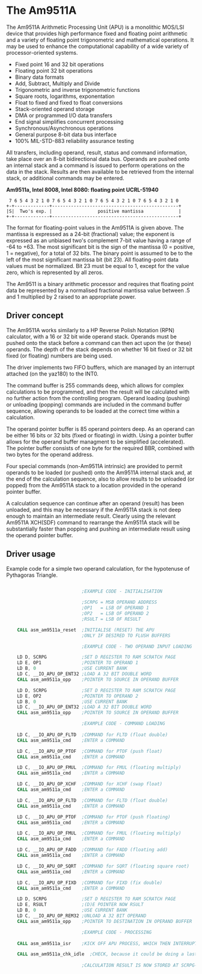 # The Am9511A

The Am9511A Arithmetic Processing Unit (APU) is a monolithic MOS/LSI device that provides high performance fixed and floating point arithmetic and a variety of floating point trigonometric and mathematical operations. It may be used to enhance the computational capability of a wide variety of processor-oriented systems. 

- Fixed point 16 and 32 bit operations
- Floating point 32 bit operations
- Binary data formats
- Add, Subtract, Multiply and Divide
- Trigonometric and inverse trigonometric functions
- Square roots, logarithms, exponentation
- Float to fixed and fixed to float conversions
- Stack-oriented operand storage
- DMA or programmed I/O data transfers
- End signal simplifies concurrent processing
- Synchronous/Asynchronous operations
- General purpose 8-bit data bus interface
- 100% MIL-STD-883 reliability assurance testing

All transfers, including operand, result, status and command information, take place over an 8-bit bidirectional data bus. Operands are pushed onto an internal stack and a command is issued to perform operations on the data in the stack. Results are then available to be retrieved from the internal stack, or additional commands may be entered.

__Am9511a, Intel 8008, Intel 8080: floating point UCRL-51940__
```
 7 6 5 4 3 2 1 0 7 6 5 4 3 2 1 0 7 6 5 4 3 2 1 0 7 6 5 4 3 2 1 0
+-+-------------+-----------------------------------------------+
|S|  Two's exp. |                 positive mantissa             |
+-+-------------+-----------------------------------------------+
```

The format for floating-point values in the Am9511A is given above. The mantissa is expressed as a 24-bit (fractional) value; the exponent is expressed as an unbiased two's complement 7-bit value having a range of -64 to +63. The most significant bit is the sign of the mantissa (0 = positive, 1 = negative), for a total of 32 bits. The binary point is assumed to be to the left of the most significant mantissa bit (bit 23). All floating-point data values must be normalized. Bit 23 must be equal to 1, except for the value zero, which is represented by all zeros.

The Am9511 is a binary arithmetic processor and requires that floating point data be represented by a normalised fractional mantissa value between .5 and 1 multiplied by 2 raised to an appropriate power.

## Driver concept

The Am9511A works similarly to a HP Reverse Polish Notation (RPN) calculator, with a 16 or 32 bit wide operand stack. Operands must be pushed onto the stack before a command can then act upon the (or these) operands. The depth of the stack depends on whether 16 bit fixed or 32 bit fixed (or floating) numbers are being used.

The driver implements two FIFO buffers, which are managed by an interrupt attached (on the yaz180) to the INT0.

The command buffer is 255 commands deep, which allows for complex calculations to be programmed, and then the result will be calculated with no further action from the controlling program. Operand loading (pushing) or unloading (popping) commands are included in the command buffer sequence, allowing operands to be loaded at the correct time within a calculation.

The operand pointer buffer is 85 operand pointers deep. As an operand can be either 16 bits or 32 bits (fixed or floating) in width. Using a pointer buffer allows for the operand buffer managment to be simplified (accelerated). The pointer buffer consists of one byte for the required BBR, combined with two bytes for the operand address.

Four special commands (non-Am9511A intrinsic) are provided to permit operands to be loaded (or pushed) onto the Am9511A internal stack and, at the end of the calculation sequence, also to allow results to be unloaded (or popped) from the Am9511A stack to a location provided in the operand pointer buffer.

A calculation sequence can continue after an operand (result) has been unloaded, and this may be necessary if the Am9511A stack is not deep enough to maintain an intermediate result. Clearly using the relevant Am9511A XCH(SDF) command to rearrange the Am9511A stack will be substantially faster than popping and pushing an intermediate result using the operand pointer buffer.

## Driver usage

Example code for a simple two operand calculation,
for the hypotenuse of Pythagoras Triangle.
```asm

                            ;EXAMPLE CODE - INITIALISATION
                            
                            ;SCRPG = MSB OPERAND ADDRESS
                            ;OP1   = LSB OF OPERAND 1
                            ;OP2   = LSB OF OPERAND 2
                            ;RSULT = LSB OF RESULT

    CALL asm_am9511a_reset  ;INITIALISE (RESET) THE APU
                            ;ONLY IF DESIRED TO FLUSH BUFFERS

                            ;EXAMPLE CODE - TWO OPERAND INPUT LOADING 

    LD D, SCRPG             ;SET D REGISTER TO RAM SCRATCH PAGE
    LD E, OP1               ;POINTER TO OPERAND 1
    LD B, 0                 ;USE CURRENT BANK
    LD C, __IO_APU_OP_ENT32 ;LOAD A 32 BIT DOUBLE WORD
    CALL asm_am9511a_opp    ;POINTER TO SOURCE IN OPERAND BUFFER

    LD D, SCRPG             ;SET D REGISTER TO RAM SCRATCH PAGE
    LD E, OP2               ;POINTER TO OPERAND 2
    LD B, 0                 ;USE CURRENT BANK
    LD C, __IO_APU_OP_ENT32 ;LOAD A 32 BIT DOUBLE WORD
    CALL asm_am9511a_opp    ;POINTER TO SOURCE IN OPERAND BUFFER

                            ;EXAMPLE CODE - COMMAND LOADING
                            
    LD C, __IO_APU_OP_FLTD  ;COMMAND for FLTD (float double)
    CALL asm_am9511a_cmd    ;ENTER a COMMAND

    LD C, __IO_APU_OP_PTOF  ;COMMAND for PTOF (push float)
    CALL asm_am9511a_cmd    ;ENTER a COMMAND

    LD C, __IO_APU_OP_FMUL  ;COMMAND for FMUL (floating multiply)
    CALL asm_am9511a_cmd    ;ENTER a COMMAND

    LD C, __IO_APU_OP_XCHF  ;COMMAND for XCHF (swap float)
    CALL asm_am9511a_cmd    ;ENTER a COMMAND

    LD C, __IO_APU_OP_FLTD  ;COMMAND for FLTD (float double)
    CALL asm_am9511a_cmd    ;ENTER a COMMAND

    LD C, __IO_APU_OP_PTOF  ;COMMAND for PTOF (push floating)
    CALL asm_am9511a_cmd    ;ENTER a COMMAND

    LD C, __IO_APU_OP_FMUL  ;COMMAND for FMUL (floating multiply)
    CALL asm_am9511a_cmd    ;ENTER a COMMAND

    LD C, __IO_APU_OP_FADD  ;COMMAND for FADD (floating add)
    CALL asm_am9511a_cmd    ;ENTER a COMMAND

    LD C, __IO_APU_OP_SQRT  ;COMMAND for SQRT (floating square root)
    CALL asm_am9511a_cmd    ;ENTER a COMMAND

    LD C, __IO_APU_OP_FIXD  ;COMMAND for FIXD (fix double)
    CALL asm_am9511a_cmd    ;ENTER a COMMAND

    LD D, SCRPG             ;SET D REGISTER TO RAM SCRATCH PAGE
    LD E, RSULT             ;(D)E POINTER NOW RSULT
    LD B, 0                 ;USE CURRENT BANK
    LD C, __IO_APU_OP_REM32 ;UNLOAD A 32 BIT OPERAND
    CALL asm_am9511a_opp    ;POINTER TO DESTINATION IN OPERAND BUFFER

                            ;EXAMPLE CODE - PROCESSING
                            
    CALL asm_am9511a_isr    ;KICK OFF APU PROCESS, WHICH THEN INTERRUPTS AS IT NEEDS

    CALL asm_am9511a_chk_idle  ;CHECK, because it could be doing a last command
    
                            ;CALCULATION RESULT IS NOW STORED AT SCRPG-RSULT
```
